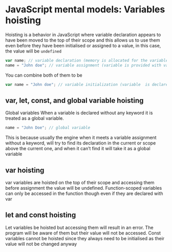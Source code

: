# JavaScript mental models: Variables hoisting

Hoisting is a behavior in JavaScript where variable declaration appears to have been moved to the top of their scope and this allows us to use them even before they have been initialised or assigned to a value, in this case, the value will be `undefined`

```js
var name; // variable declaration (memory is allocated for the variable)
name = "John doe"; // variable assignment (variable is provided with value)
```

You can combine both of them to be

```js
var name = "John doe"; // variable initialization (variable  is declared and assigned an initial value)
```

## var, let, const, and global variable hoisting

Global variables
When a variable is declared without any keyword it is treated as a global variable.

```js
name = "John Doe"; // global variable
```

This is because usually the engine when it meets a variable assignment without a keyword, will try to find its declaration in the current or scope above the current one, and when it can’t find it will take it as a global variable

## var hoisting

var variables are hoisted on the top of their scope and accessing them before assignment the value will be undefined. Function-scoped variables can only be accessed in the function though even if they are declared with var

## let and const hoisting

Let variables be hoisted but accessing them will result in an error. The program will be aware of them but their value will not be accessed. Const variables cannot be hoisted since they always need to be initialised as their value will not be changed anyway
